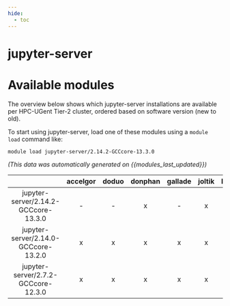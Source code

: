 ```yaml
---
hide:
  - toc
---
```


jupyter-server
==============

# Available modules


The overview below shows which jupyter-server installations are available per HPC-UGent Tier-2 cluster, ordered based on software version (new to old).

To start using jupyter-server, load one of these modules using a `module load` command like:

```shell
module load jupyter-server/2.14.2-GCCcore-13.3.0
```

*(This data was automatically generated on {{modules_last_updated}})*

| |accelgor|doduo|donphan|gallade|joltik|litleo|shinx|
| :---: | :---: | :---: | :---: | :---: | :---: | :---: | :---: |
|jupyter-server/2.14.2-GCCcore-13.3.0|-|-|x|-|x|-|-|
|jupyter-server/2.14.0-GCCcore-13.2.0|x|x|x|x|x|x|x|
|jupyter-server/2.7.2-GCCcore-12.3.0|x|x|x|x|x|x|x|
